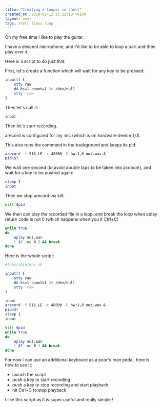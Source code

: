 ```yaml
---
title: "Creating a looper in shell"
created_at: 2019-02-12 21:22:18 +0100
layout: post
tags: shell linux loop
---
```


On my free time I like to play the guitar.

I have a descent microphone, and I'd like to be able to loop a part and then play over it.

Here is a script to do just that.

First, let's create a function which will wait for any key to be pressed:

```bash
input() {
	stty raw
	dd bs=1 count=1 2> /dev/null
	stty -raw
}
```

Then let's call it:

```bash
input
```

Then let's start recording.

arecord is configured for my mic (which is on hardware device 1,0).

This also runs the command in the background and keeps its pid:


```bash
arecord -f S16_LE -r 48000 -D hw:1,0 out.wav &
pid=$?
```

We wait one second (to avoid double taps to be taken into account),
and wait for a key to be pushed again:

```bash
sleep 1
input
```

Then we stop arecord via kill:

```bash
kill $pid
```

We then can play the recorded file in a loop, 
and break the loop when aplay return code is not 0 (which happens when you it Ctrl+C)

```bash
while true
do
	aplay out.wav
	[ $? -ne 0 ] && break
done
```

Here is the whole script:

```bash
#!/usr/bin/env sh

input() {
	stty raw
	dd bs=1 count=1 2> /dev/null
	stty -raw
}

input
arecord -f S16_LE -r 48000 -D hw:1,0 out.wav &
pid=$!
sleep 1
input

kill $pid
while true
do
	aplay out.wav
	[ $? -ne 0 ] && break
done
```

For now I can use an additional keyboard as a poor's man pedal, here is how to use it:

  - launch the script
  - push a key to start recording
  - push a key to stop recording and start playback
  - hit Ctrl+C to stop playback

I like this script as it is super useful and really simple !
